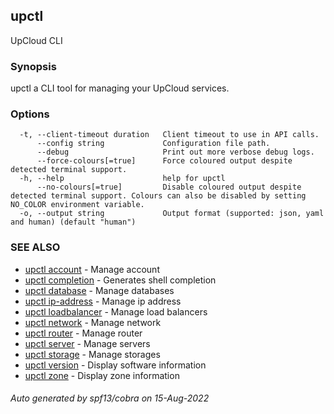 ## upctl

UpCloud CLI

### Synopsis

upctl a CLI tool for managing your UpCloud services.

### Options

```
  -t, --client-timeout duration   Client timeout to use in API calls.
      --config string             Configuration file path.
      --debug                     Print out more verbose debug logs.
      --force-colours[=true]      Force coloured output despite detected terminal support.
  -h, --help                      help for upctl
      --no-colours[=true]         Disable coloured output despite detected terminal support. Colours can also be disabled by setting NO_COLOR environment variable.
  -o, --output string             Output format (supported: json, yaml and human) (default "human")
```

### SEE ALSO

* [upctl account](upctl_account.md)	 - Manage account
* [upctl completion](upctl_completion.md)	 - Generates shell completion
* [upctl database](upctl_database.md)	 - Manage databases
* [upctl ip-address](upctl_ip-address.md)	 - Manage ip address
* [upctl loadbalancer](upctl_loadbalancer.md)	 - Manage load balancers
* [upctl network](upctl_network.md)	 - Manage network
* [upctl router](upctl_router.md)	 - Manage router
* [upctl server](upctl_server.md)	 - Manage servers
* [upctl storage](upctl_storage.md)	 - Manage storages
* [upctl version](upctl_version.md)	 - Display software information
* [upctl zone](upctl_zone.md)	 - Display zone information

###### Auto generated by spf13/cobra on 15-Aug-2022
